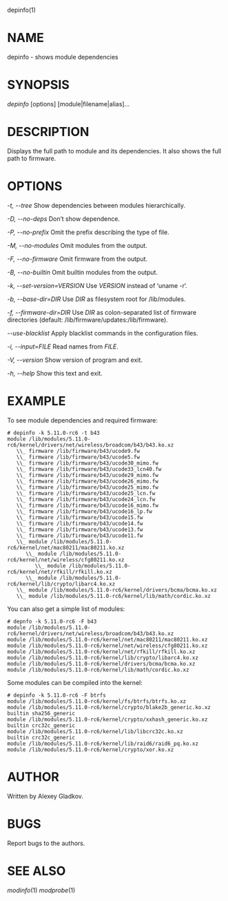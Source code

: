 depinfo(1)

# NAME

depinfo - shows module dependencies

# SYNOPSIS

*depinfo* [options] [module|filename|alias]...

# DESCRIPTION

Displays the full path to module and its dependencies. It also shows the full
path to firmware.

# OPTIONS

*-t, --tree*
	Show dependencies between modules hierarchically.

*-D, --no-deps*
	Don’t show dependence.

*-P, --no-prefix*
	Omit the prefix describing the type of file.

*-M, --no-modules*
	Omit modules from the output.

*-F, --no-firmware*
	Omit firmware from the output.

*-B, --no-builtin*
	Omit builtin modules from the output.

*-k, --set-version=*_VERSION_
	Use _VERSION_ instead of ‘uname -r‘.

*-b, --base-dir=DIR*
	Use _DIR_ as filesystem root for /lib/modules.

*-f, --firmware-dir=*_DIR_
	Use _DIR_ as colon-separated list of firmware directories (default: /lib/firmware/updates:/lib/firmware).

*--use-blacklist*
	Apply blacklist commands in the configuration files.

*-i, --input=*_FILE_
	Read names from _FILE_.

*-V, --version*
	Show version of program and exit.

*-h, --help*
	Show this text and exit.

# EXAMPLE

To see module dependencies and required firmware:
```
# depinfo -k 5.11.0-rc6 -t b43
module /lib/modules/5.11.0-rc6/kernel/drivers/net/wireless/broadcom/b43/b43.ko.xz
   \\_ firmware /lib/firmware/b43/ucode9.fw
   \\_ firmware /lib/firmware/b43/ucode5.fw
   \\_ firmware /lib/firmware/b43/ucode30_mimo.fw
   \\_ firmware /lib/firmware/b43/ucode33_lcn40.fw
   \\_ firmware /lib/firmware/b43/ucode29_mimo.fw
   \\_ firmware /lib/firmware/b43/ucode26_mimo.fw
   \\_ firmware /lib/firmware/b43/ucode25_mimo.fw
   \\_ firmware /lib/firmware/b43/ucode25_lcn.fw
   \\_ firmware /lib/firmware/b43/ucode24_lcn.fw
   \\_ firmware /lib/firmware/b43/ucode16_mimo.fw
   \\_ firmware /lib/firmware/b43/ucode16_lp.fw
   \\_ firmware /lib/firmware/b43/ucode15.fw
   \\_ firmware /lib/firmware/b43/ucode14.fw
   \\_ firmware /lib/firmware/b43/ucode13.fw
   \\_ firmware /lib/firmware/b43/ucode11.fw
   \\_ module /lib/modules/5.11.0-rc6/kernel/net/mac80211/mac80211.ko.xz
      \\_ module /lib/modules/5.11.0-rc6/kernel/net/wireless/cfg80211.ko.xz
         \\_ module /lib/modules/5.11.0-rc6/kernel/net/rfkill/rfkill.ko.xz
      \\_ module /lib/modules/5.11.0-rc6/kernel/lib/crypto/libarc4.ko.xz
   \\_ module /lib/modules/5.11.0-rc6/kernel/drivers/bcma/bcma.ko.xz
   \\_ module /lib/modules/5.11.0-rc6/kernel/lib/math/cordic.ko.xz
```

You can also get a simple list of modules:
```
# depnfo -k 5.11.0-rc6 -F b43
module /lib/modules/5.11.0-rc6/kernel/drivers/net/wireless/broadcom/b43/b43.ko.xz
module /lib/modules/5.11.0-rc6/kernel/net/mac80211/mac80211.ko.xz
module /lib/modules/5.11.0-rc6/kernel/net/wireless/cfg80211.ko.xz
module /lib/modules/5.11.0-rc6/kernel/net/rfkill/rfkill.ko.xz
module /lib/modules/5.11.0-rc6/kernel/lib/crypto/libarc4.ko.xz
module /lib/modules/5.11.0-rc6/kernel/drivers/bcma/bcma.ko.xz
module /lib/modules/5.11.0-rc6/kernel/lib/math/cordic.ko.xz
```

Some modules can be compiled into the kernel:
```
# depinfo -k 5.11.0-rc6 -F btrfs
module /lib/modules/5.11.0-rc6/kernel/fs/btrfs/btrfs.ko.xz
module /lib/modules/5.11.0-rc6/kernel/crypto/blake2b_generic.ko.xz
builtin sha256_generic
module /lib/modules/5.11.0-rc6/kernel/crypto/xxhash_generic.ko.xz
builtin crc32c_generic
module /lib/modules/5.11.0-rc6/kernel/lib/libcrc32c.ko.xz
builtin crc32c_generic
module /lib/modules/5.11.0-rc6/kernel/lib/raid6/raid6_pq.ko.xz
module /lib/modules/5.11.0-rc6/kernel/crypto/xor.ko.xz
```

# AUTHOR

Written by Alexey Gladkov.

# BUGS

Report bugs to the authors.

# SEE ALSO

_modinfo_(1) _modprobe_(1)
